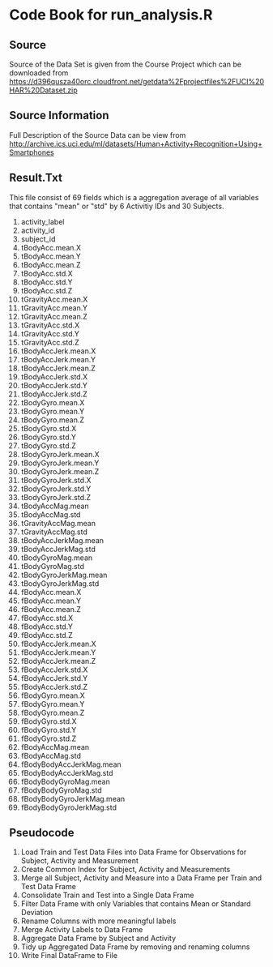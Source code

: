 Code Book for run_analysis.R
========================================

Source
------
Source of the Data Set is given from the Course Project which can be downloaded from https://d396qusza40orc.cloudfront.net/getdata%2Fprojectfiles%2FUCI%20HAR%20Dataset.zip

Source Information
------------------
Full Description of the Source Data can be view from http://archive.ics.uci.edu/ml/datasets/Human+Activity+Recognition+Using+Smartphones

Result.Txt
-----------
This file consist of 69 fields which is a aggregation average of all variables that contains "mean" or "std" by 6 Activitiy IDs and 30 Subjects.

1. activity_label
2. activity_id
3. subject_id
4. tBodyAcc.mean.X
5. tBodyAcc.mean.Y
6. tBodyAcc.mean.Z
7. tBodyAcc.std.X
8. tBodyAcc.std.Y
9. tBodyAcc.std.Z
10. tGravityAcc.mean.X
11. tGravityAcc.mean.Y
12. tGravityAcc.mean.Z
13. tGravityAcc.std.X
14. tGravityAcc.std.Y
15. tGravityAcc.std.Z
16. tBodyAccJerk.mean.X
17. tBodyAccJerk.mean.Y
18. tBodyAccJerk.mean.Z
19. tBodyAccJerk.std.X
20. tBodyAccJerk.std.Y
21. tBodyAccJerk.std.Z
22. tBodyGyro.mean.X
23. tBodyGyro.mean.Y
24. tBodyGyro.mean.Z
25. tBodyGyro.std.X
26. tBodyGyro.std.Y
27. tBodyGyro.std.Z
28. tBodyGyroJerk.mean.X
29. tBodyGyroJerk.mean.Y
30. tBodyGyroJerk.mean.Z
31. tBodyGyroJerk.std.X
32. tBodyGyroJerk.std.Y
33. tBodyGyroJerk.std.Z
34. tBodyAccMag.mean
35. tBodyAccMag.std
36. tGravityAccMag.mean
37. tGravityAccMag.std
38. tBodyAccJerkMag.mean
39. tBodyAccJerkMag.std
40. tBodyGyroMag.mean
41. tBodyGyroMag.std
42. tBodyGyroJerkMag.mean
43. tBodyGyroJerkMag.std
44. fBodyAcc.mean.X
45. fBodyAcc.mean.Y
46. fBodyAcc.mean.Z
47. fBodyAcc.std.X
48. fBodyAcc.std.Y
49. fBodyAcc.std.Z
50. fBodyAccJerk.mean.X
51. fBodyAccJerk.mean.Y
52. fBodyAccJerk.mean.Z
53. fBodyAccJerk.std.X
54. fBodyAccJerk.std.Y
55. fBodyAccJerk.std.Z
56. fBodyGyro.mean.X
57. fBodyGyro.mean.Y
58. fBodyGyro.mean.Z
59. fBodyGyro.std.X
60. fBodyGyro.std.Y
61. fBodyGyro.std.Z
62. fBodyAccMag.mean
63. fBodyAccMag.std
64. fBodyBodyAccJerkMag.mean
65. fBodyBodyAccJerkMag.std
66. fBodyBodyGyroMag.mean
67. fBodyBodyGyroMag.std
68. fBodyBodyGyroJerkMag.mean
69. fBodyBodyGyroJerkMag.std

Pseudocode
----------
1. Load Train and Test Data Files into Data Frame for Observations for Subject, Activity and Measurement
2. Create Common Index for Subject, Activity and Measurements
3. Merge all Subject, Activity and Measure into a Data Frame per Train and Test Data Frame
4. Consolidate Train and Test into a Single Data Frame
5. Filter Data Frame with only Variables that contains Mean or Standard Deviation
6. Rename Columns with more meaningful labels
7. Merge Activity Labels to Data Frame
8. Aggregate Data Frame by Subject and Activity
9. Tidy up Aggregated Data Frame by removing and renaming columns
10. Write Final DataFrame to File

